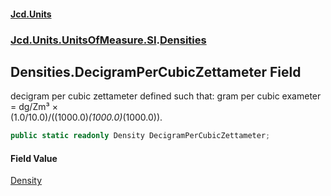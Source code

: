 #### [Jcd.Units](index.md 'index')
### [Jcd.Units.UnitsOfMeasure.SI](Jcd.Units.UnitsOfMeasure.SI.md 'Jcd.Units.UnitsOfMeasure.SI').[Densities](Densities.md 'Jcd.Units.UnitsOfMeasure.SI.Densities')

## Densities.DecigramPerCubicZettameter Field

decigram per cubic zettameter defined such that: gram per cubic exameter = dg/Zm³ ×  
(1.0/10.0)/((1000.0)*(1000.0)*(1000.0)).

```csharp
public static readonly Density DecigramPerCubicZettameter;
```

#### Field Value
[Density](Density.md 'Jcd.Units.UnitTypes.Density')